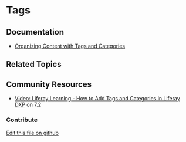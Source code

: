 # Tags

## Documentation

* [Organizing Content with Tags and Categories](https://portal.liferay.dev/docs/7-2/user/-/knowledge_base/u/organizing-content-with-tags-and-categories)

## Related Topics


## Community Resources

* [Video: Liferay Learning - How to Add Tags and Categories in Liferay DXP](https://www.youtube.com/watch?v=fBRbQ2IRpo4) on 7.2


### Contribute

[Edit this file on github](https://github.com/olafk/controlpanel-documentation-docs/blob/master/md/72en/com_liferay_asset_tags_admin_web_portlet_AssetTagsAdminPortlet.md)
